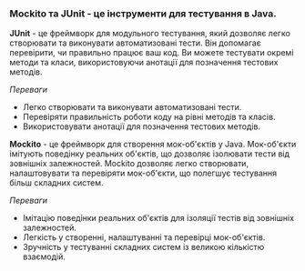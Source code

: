 
### **Mockito та JUnit** - це інструменти для тестування в Java.

**JUnit** - це фреймворк для модульного тестування, який дозволяє легко створювати та виконувати автоматизовані тести. Він допомагає перевірити, чи правильно працює ваш код. Ви можете тестувати окремі методи та класи, використовуючи анотації для позначення тестових методів.

_Переваги_

- Легко створювати та виконувати автоматизовані тести.
- Перевіряти правильність роботи коду на рівні методів та класів.
- Використовувати анотації для позначення тестових методів.

**Mockito** - це фреймворк для створення мок-об'єктів у Java. Мок-об'єкти імітують поведінку реальних об'єктів, що дозволяє ізолювати тести від зовнішніх залежностей. Mockito дозволяє легко створювати, налаштовувати та перевіряти мок-об'єкти, що полегшує тестування більш складних систем.

_Переваги_

- Імітацію поведінки реальних об'єктів для ізоляції тестів від зовнішніх залежностей.
- Легкість у створенні, налаштуванні та перевірці мок-об'єктів.
- Зручність у тестуванні складних систем із великою кількістю взаємодій.
